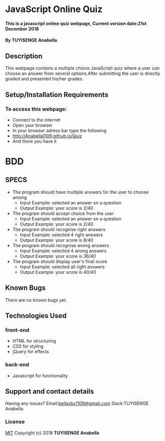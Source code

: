 # JavaScript Online Quiz
#### This is a javascript online quiz webpage, Current version date:21st December 2018
#### By **TUYISENGE Anabella**
## Description
This webpage contains a multiple choice JavaScript quiz where a user can choose an answer from several options.After submitting the user is directly graded and presented his/her grades.
## Setup/Installation Requirements
### To access this webpage:
* Connect to the internet
* Open your browser
* In your browser adress bar type the following
* http://Anabella1109.github.io/Quiz
* And there you have it
# BDD

## SPECS

* The program should have multiple answers for the user to choose among
    * Input Example: selected an answer on a question
    * Output Example: your score is 2/40
* The program should accept choice from the user
    * Input Example:  selected an answer on a question
    * Output Example: your score is 2/40
* The program should recognise right answers
   * Input Example: selected 4 right answers
    * Output Example: your score is 8/40
* The program should recognise wrong answers
    * Input Example: selected 4 wrong answers
    * Output Example: your score is 36/40
* The program should display user's final score
    * Input Example: selected all right answers
    * Output Example: your score is 40/40

## Known Bugs
There are no known bugs yet.
## Technologies Used
### front-end
*  HTML for structuring
* CSS for styling
* jQuery for effects
### back-end
* Javascript for functionality
## Support and contact details
Having any issues?
Email:bellaxbx1109@gmail.com
Slack:TUYISENGE Anabella
### License
[MIT](https://choosealicense.com/licenses/mit/)
Copyright (c) 2018 **TUYISENGE Anabella** 
